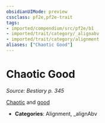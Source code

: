 ```yaml
---
obsidianUIMode: preview
cssclass: pf2e,pf2e-trait
tags:
- imported/compendium/src/pf2e/b1
- imported/trait/category/_alignabv
- imported/trait/category/alignment
aliases: ["Chaotic Good"]
---
```

# Chaotic Good  
*Source: Bestiary p. 345*  

[Chaotic](chaotic.md) and [good](good.md)

- **Categories**: Alignment, _alignAbv
